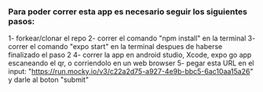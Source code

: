 ### Para poder correr esta app es necesario seguir los siguientes pasos:
1- forkear/clonar el repo
2- correr el comando "npm install" en la terminal
3- correr el comando "expo start" en la terminal despues de haberse finalizado el paso 2
4- correr la app en android studio, Xcode, expo go app escaneando el qr, o corriendolo en un web browser
5- pegar esta URL en el input: "https://run.mocky.io/v3/c22a2d75-a927-4e9b-bbc5-6ac10aa15a26" y darle al boton "submit"